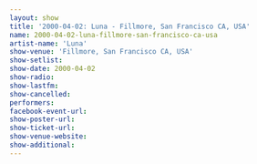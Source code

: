 ```yaml
---
layout: show
title: '2000-04-02: Luna - Fillmore, San Francisco CA, USA'
name: 2000-04-02-luna-fillmore-san-francisco-ca-usa
artist-name: 'Luna'
show-venue: 'Fillmore, San Francisco CA, USA'
show-setlist: 
show-date: 2000-04-02
show-radio: 
show-lastfm: 
show-cancelled: 
performers: 
facebook-event-url: 
show-poster-url: 
show-ticket-url: 
show-venue-website: 
show-additional: 
---
```


